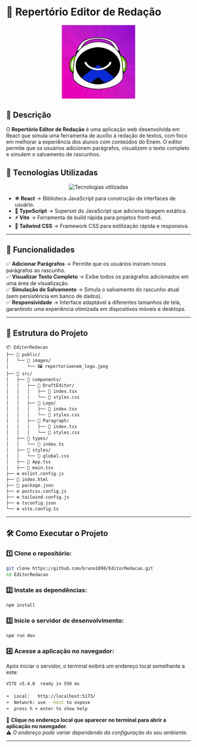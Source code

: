 
# 📖 Repertório Editor de Redação

<p align="center">
  <img src="https://raw.githubusercontent.com/bruno1098/EditorRedacao/main/public/images/repertorioenem_logo.jpeg" alt="Logo do Repertório Editor de Redação" width="200">
</p>

## 📝 Descrição

O **Repertório Editor de Redação** é uma aplicação web desenvolvida em React que simula uma ferramenta de auxílio à redação de textos, com foco em melhorar a experiência dos alunos com conteúdos do Enem. O editor permite que os usuários adicionem parágrafos, visualizem o texto completo e simulem o salvamento de rascunhos.

## 🚀 Tecnologias Utilizadas

<p align="center">
  <img src="https://skillicons.dev/icons?i=react,typescript,vite,tailwindcss" alt="Tecnologias utilizadas">
</p>

- **⚛️ React** → Biblioteca JavaScript para construção de interfaces de usuário.
- **📌 TypeScript** → Superset do JavaScript que adiciona tipagem estática.
- **⚡ Vite** → Ferramenta de build rápida para projetos front-end.
- **🎨 Tailwind CSS** → Framework CSS para estilização rápida e responsiva.

---

## 🎯 Funcionalidades

✅ **Adicionar Parágrafos** → Permite que os usuários insiram novos parágrafos ao rascunho.  
✅ **Visualizar Texto Completo** → Exibe todos os parágrafos adicionados em uma área de visualização.  
✅ **Simulação de Salvamento** → Simula o salvamento do rascunho atual (sem persistência em banco de dados).  
✅ **Responsividade** → Interface adaptável a diferentes tamanhos de tela, garantindo uma experiência otimizada em dispositivos móveis e desktops.

---

## 📂 Estrutura do Projeto

```
📦 EditorRedacao
├── 📂 public/
│   └── 📂 images/
│       └── 🖼️ repertorioenem_logo.jpeg
├── 📂 src/
│   ├── 📂 components/
│   │   ├── 📂 DraftEditor/
│   │   │   ├── 📜 index.tsx
│   │   │   └── 🎨 styles.css
│   │   ├── 📂 Logo/
│   │   │   ├── 📜 index.tsx
│   │   │   └── 🎨 styles.css
│   │   ├── 📂 Paragraph/
│   │   │   ├── 📜 index.tsx
│   │   │   └── 🎨 styles.css
│   ├── 📂 types/
│   │   └── 📜 index.ts
│   ├── 📂 styles/
│   │   └── 🎨 global.css
│   ├── 📜 App.tsx
│   ├── 📜 main.tsx
├── ⚙️ eslint.config.js
├── 📝 index.html
├── 📜 package.json
├── ⚙️ postcss.config.js
├── ⚙️ tailwind.config.js
├── ⚙️ tsconfig.json
└── ⚙️ vite.config.ts
```

---

## 🛠️ Como Executar o Projeto

### 1️⃣ Clone o repositório:
```bash
git clone https://github.com/bruno1098/EditorRedacao.git
cd EditorRedacao
```

### 2️⃣ Instale as dependências:
```bash
npm install
```

### 3️⃣ Inicie o servidor de desenvolvimento:
```bash
npm run dev
```

### 4️⃣ Acesse a aplicação no navegador:  
Após iniciar o servidor, o terminal exibirá um endereço local semelhante a este:

```bash
VITE v5.4.8  ready in 550 ms

➜  Local:   http://localhost:5173/
➜  Network: use --host to expose
➜  press h + enter to show help
```

🔗 **Clique no endereço local que aparecer no terminal para abrir a aplicação no navegador.**  
⚠️ *O endereço pode variar dependendo da configuração do seu ambiente.*

---
